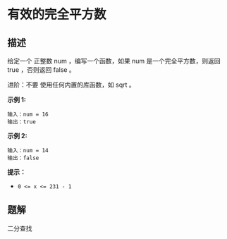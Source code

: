 # 有效的完全平方数

## 描述

给定一个 正整数 num ，编写一个函数，如果 num 是一个完全平方数，则返回 true ，否则返回 false 。

进阶：不要 使用任何内置的库函数，如  sqrt 。

**示例 1:**

```
输入：num = 16
输出：true
```

**示例 2:**

```
输入：num = 14
输出：false
```



**提示：**

- `0 <= x <= 231 - 1`

## 题解

二分查找